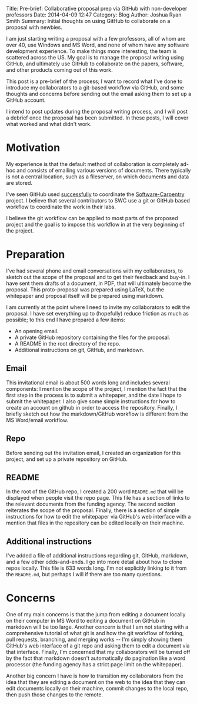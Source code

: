 Title: Pre-brief: Collaborative proposal prep via GitHub with non-developer professors
Date: 2014-04-09 12:47
Category: Blog
Author: Joshua Ryan Smith
Summary: Initial thoughts on using GitHub to collaborate on a proposal with newbies.

I am just starting writing a proposal with a few professors, all of whom are over 40, use Windows and MS Word, and none of whom have any software development experience. To make things more interesting, the team is scattered across the US. My goal is to manage the proposal writing using GitHub, and ultimately use GitHub to collaborate on the papers, software, and other products coming out of this work.

This post is a pre-brief of the process; I want to record what I've done to introduce my collaborators to a git-based workflow via GitHub, and some thoughts and concerns before sending out the email asking them to set up a GitHub account.

I intend to post updates during the proposal writing process, and I will post a debrief once the proposal has been submitted. In these posts, I will cover what worked and what didn't work.

Motivation
==========
My experience is that the default method of collaboration is completely ad-hoc and consists of emailing various versions of documents. There typically is not a central location, such as a fileserver, on which documents and data are stored.

I've seen GitHub used [successfully](https://github.com/swcarpentry/) to coordinate the [Software-Carpentry](http://software-carpentry.org) project. I believe that several contributors to SWC use a git or GitHub based workflow to coordinate the work in their labs.

I believe the git workflow can be applied to most parts of the proposed project and the goal is to impose this workflow in at the very beginning of the project.


Preparation
===========
I've had several phone and email conversations with my collaborators, to sketch out the scope of the proposal and to get their feedback and buy-in. I have sent them drafts of a document, in PDF, that will ultimately become the proposal. This proto-proposal was prepared using LaTeX, but the whitepaper and proposal itself will be prepared using markdown.

I am currently at the point where I need to invite my collaborators to edit the proposal. I have set everything up to (hopefully) reduce friction as much as possible; to this end I have prepared a few items:

* An opening email.
* A private GitHub repository containing the files for the proposal.
* A README in the root directory of the repo.
* Additional instructions on git, GitHub, and markdown.

Email
-----
This invitational email is about 500 words long and includes several components: I mention the scope of the project, I mention the fact that the first step in the process is to submit a whitepaper, and the date I hope to submit the whitepaper. I also give some simple instructions for how to create an account on github in order to access the repository. Finally, I briefly sketch out how the markdown/GitHub workflow is different from the MS Word/email workflow.

Repo
----
Before sending out the invitation email, I created an organization for this project, and set up a private repository on GitHub.

README
------
In the root of the GitHub repo, I created a 200 word `README.md` that will be displayed when people visit the repo page. This file has a section of links to the relevant documents from the funding agency. The second section reiterates the scope of the proposal. Finally, there is a section of simple instructions for how to edit the whitepaper via GitHub's web interface with a mention that files in the repository can be edited locally on their machine.

Additional instructions
-----------------------
I've added a file of additional instructions regarding git, GitHub, markdown, and a few other odds-and-ends. I go into more detail about how to clone repos locally. This file is 633 words long. I'm not explicitly linking to it from the `README.md`, but perhaps I will if there are too many questions.


Concerns
========
One of my main concerns is that the jump from editing a document locally on their computer in MS Word to editing a document on GitHub in markdown will be too large. Another concern is that I am not starting with a comprehensive tutorial of what git is and how the git workflow of forking, pull requests, branching, and merging works -- I'm simply showing them GitHub's web interface of a git repo and asking them to edit a document via that interface. Finally, I'm concerned that my collaborators will be turned off by the fact that markdown doesn't automatically do pagination like a word processor (the funding agency has a strict page limit on the whitepaper).

Another big concern I have is how to transition my collaborators from the idea that they are editing a document on the web to the idea that they can edit documents locally on their machine, commit changes to the local repo, then push those changes to the remote.
